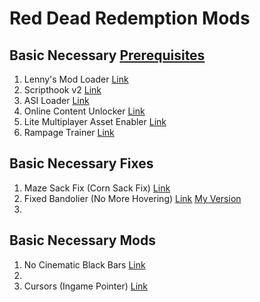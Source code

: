 # Red Dead Redemption Mods

## Basic Necessary [Prerequisites]()
1. Lenny's Mod Loader [Link](https://www.rdr2mods.com/downloads/rdr2/tools/76-lennys-mod-loader-rdr/)
2. Scripthook v2 [Link](https://www.nexusmods.com/reddeadredemption2/mods/1472?tab=description)
3. ASI Loader [Link](https://www.nexusmods.com/reddeadredemption2/mods/1472?tab=files)
4. Online Content Unlocker [Link](https://www.nexusmods.com/reddeadredemption2/mods/1688)
5. Lite Multiplayer Asset Enabler [Link](https://www.nexusmods.com/reddeadredemption2/mods/5304)
6. Rampage Trainer [Link](https://www.nexusmods.com/reddeadredemption2/mods/233)

## Basic Necessary Fixes
1. Maze Sack Fix (Corn Sack Fix) [Link](https://www.nexusmods.com/reddeadredemption2/mods/1425?tab=description)
2. Fixed Bandolier (No More Hovering) [Link](https://www.nexusmods.com/reddeadredemption2/mods/982) [My Version](https://github.com/azminasrullah365/rdr2mods/tree/main/No%20More%20Hovering%20Bandolier)
3. 

## Basic Necessary Mods
1. No Cinematic Black Bars [Link](https://github.com/azminasrullah365/rdr2mods/tree/main/No%20Cinematic%20Black%20Bars)
2. 
3. Cursors (Ingame Pointer) [Link](https://github.com/azminasrullah365/rdr2mods/tree/main/Ingame%20Pointer) 
